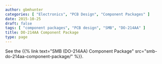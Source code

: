 ```yaml
---
author: gbmhunter
categories: [ "Electronics", "PCB Design", "Component Packages" ]
date: 2015-10-25
draft: false
tags: [ "component packages", "PCB design", "SMB", "DO-214AA" ]
title: DO-214AA Component Package
type: page
---
```


See the {{% link text="SMB (DO-214AA) Component Package" src="smb-do-214aa-component-package/" %}}.

